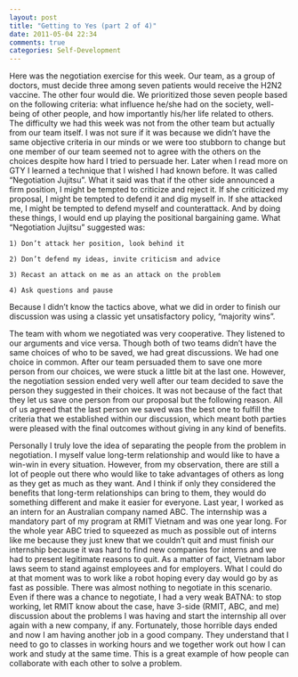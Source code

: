 ```yaml
---
layout: post
title: "Getting to Yes (part 2 of 4)"
date: 2011-05-04 22:34
comments: true
categories: Self-Development
---
```


Here was the negotiation exercise for this week. Our team, as a group of doctors, must decide three among seven patients would receive the H2N2 vaccine. The other four would die. We prioritized those seven people based on the following criteria: what influence he/she had on the society, well-being of other people, and how importantly his/her life related to others. The difficulty we had this week was not from the other team but actually from our team itself. <!--more--> I was not sure if it was because we didn’t have the same objective criteria in our minds or we were too stubborn to change but one member of our team seemed not to agree with the others on the choices despite how hard I tried to persuade her. Later when I read more on GTY I learned a technique that I wished I had known before. It was called “Negotiation Jujitsu”. What it said was that if the other side announced a firm position, I might be tempted to criticize and reject it. If she criticized my proposal, I might be tempted to defend it and dig myself in. If she attacked me, I might be tempted to defend myself and counterattack. And by doing these things, I would end up playing the positional bargaining game. What “Negotiation Jujitsu” suggested was:

    1) Don’t attack her position, look behind it

    2) Don’t defend my ideas, invite criticism and advice

    3) Recast an attack on me as an attack on the problem

    4) Ask questions and pause

Because I didn’t know the tactics above, what we did in order to finish our discussion was using a classic yet unsatisfactory policy, “majority wins”.

The team with whom we negotiated was very cooperative. They listened to our arguments and vice versa. Though both of two teams didn’t have the same choices of who to be saved, we had great discussions. We had one choice in common. After our team persuaded them to save one more person from our choices, we were stuck a little bit at the last one. However, the negotiation session ended very well after our team decided to save the person they suggested in their choices. It was not because of the fact that they let us save one person from our proposal but the following reason. All of us agreed that the last person we saved was the best one to fulfill the criteria that we established within our discussion, which meant both parties were pleased with the final outcomes without giving in any kind of benefits.

Personally I truly love the idea of separating the people from the problem in negotiation. I myself value long-term relationship and would like to have a win-win in every situation. However, from my observation, there are still a lot of people out there who would like to take advantages of others as long as they get as much as they want. And I think if only they considered the benefits that long-term relationships can bring to them, they would do something different and make it easier for everyone. Last year, I worked as an intern for an Australian company named ABC. The internship was a mandatory part of my program at RMIT Vietnam and was one year long. For the whole year ABC tried to squeezed as much as possible out of interns like me because they just knew that we couldn’t quit and must finish our internship because it was hard to find new companies for interns and we had to present legitimate reasons to quit. As a matter of fact, Vietnam labor laws seem to stand against employees and for employers. What I could do at that moment was to work like a robot hoping every day would go by as fast as possible. There was almost nothing to negotiate in this scenario. Even if there was a chance to negotiate, I had a very weak BATNA: to stop working, let RMIT know about the case, have 3-side (RMIT, ABC, and me) discussion about the problems I was having and start the internship all over again with a new company, if any. Fortunately, those horrible days ended and now I am having another job in a good company. They understand that I need to go to classes in working hours and we together work out how I can work and study at the same time. This is a great example of how people can collaborate with each other to solve a problem.
